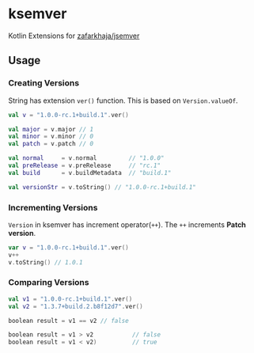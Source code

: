 ksemver
==========

Kotlin Extensions for [zafarkhaja/jsemver](https://github.com/zafarkhaja/jsemver)

Usage
----------

### Creating Versions

String has extension `ver()` function. This is based on `Version.valueOf`.

```kotlin
val v = "1.0.0-rc.1+build.1".ver()

val major = v.major // 1
val minor = v.minor // 0
val patch = v.patch // 0

val normal     = v.normal         // "1.0.0"
val preRelease = v.preRelease     // "rc.1"
val build      = v.buildMetadata  // "build.1"

val versionStr = v.toString() // "1.0.0-rc.1+build.1"
```

### Incrementing Versions

`Version` in ksemver has increment operator(`++`). The `++` increments **Patch version**.

```kotlin
var v = "1.0.0-rc.1+build.1".ver()
v++
v.toString() // 1.0.1
```

### Comparing Versions

```kotlin
val v1 = "1.0.0-rc.1+build.1".ver()
val v2 = "1.3.7+build.2.b8f12d7".ver()

boolean result = v1 == v2 // false

boolean result = v1 > v2           // false
boolean result = v1 < v2)          // true
```
